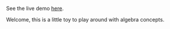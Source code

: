 See the live demo [here](https://showell.github.io/fib_widget/).

Welcome, this is a little toy to play around with algebra concepts.

